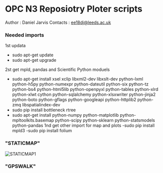 
# OPC N3 Reposiotry Ploter scripts 
Author : Daniel Jarvis 
Contacts : ee18dj@leeds.ac.uk

### Needed imports
1st updata
- sudo apt-get update
- sudo apt-get upgrade

2st get mpld, pandas and Scientific Python moduels
 - sudo apt-get install xsel xclip libxml2-dev libxslt-dev python-lxml python-h5py python-numexpr python-dateutil python-six python-tz python-bs4 python-html5lib python-openpyxl python-tables python-xlrd python-xlwt cython python-sqlalchemy python-xlsxwriter python-jinja2 python-boto python-gflags python-googleapi python-httplib2 python-zmq libspatialindex-dev
 - sudo pip install bottleneck rtree
 - sudo apt-get install python-numpy python-matplotlib python-mpltoolkits.basemap python-scipy python-sklearn python-statsmodels python-pandas
1nd get other import for map and plots
  -sudo pip install mpld3
  -sudo pip install folium 
  
  
 ### "STATICMAP"
![STATICMAP1](https://github.com/JarvisSan22/OPC-N3_python/blob/master/AQ/AQplotter/STATICMAP.gif)
 ### "GPSWALK"
 
